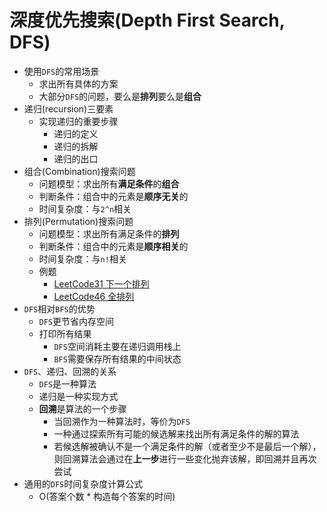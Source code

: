 # 深度优先搜索(Depth First Search, DFS)
* 使用`DFS`的常用场景
  * 求出所有具体的方案
  * 大部分`DFS`的问题，要么是**排列**要么是**组合**
* 递归(recursion)三要素
  * 实现递归的重要步骤
    * 递归的定义
    * 递归的拆解
    * 递归的出口
* 组合(Combination)搜索问题
  * 问题模型：求出所有**满足条件**的**组合**
  * 判断条件：组合中的元素是**顺序无关**的
  * 时间复杂度：与`2^n`相关
* 排列(Permutation)搜索问题
  * 问题模型：求出所有满足条件的**排列**
  * 判断条件：组合中的元素是**顺序相关**的
  * 时间复杂度：与`n!`相关
  * 例题
    * [LeetCode31 下一个排列](https://leetcode.cn/problems/next-permutation/)
    * [LeetCode46 全排列](https://leetcode.cn/problems/permutations/)
* `DFS`相对`BFS`的优势
  * `DFS`更节省内存空间
  * 打印所有结果
    * `DFS`空间消耗主要在递归调用栈上
    * `BFS`需要保存所有结果的中间状态
* `DFS`、递归、回溯的关系
  * `DFS`是一种算法
  * 递归是一种实现方式
  * **回溯**是算法的一个步骤
    * 当回溯作为一种算法时，等价为`DFS`
    * 一种通过探索所有可能的候选解来找出所有满足条件的解的算法
    * 若候选解被确认不是一个满足条件的解（或者至少不是最后一个解），则回溯算法会通过在**上一步**进行一些变化抛弃该解，即回溯并且再次尝试
* 通用的`DFS`时间复杂度计算公式
  * O(答案个数 * 构造每个答案的时间)
